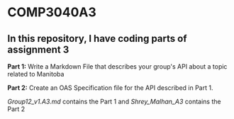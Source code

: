 # COMP3040A3

## In this repository, I have coding parts of assignment 3

**Part 1:** Write a Markdown File that describes your group's API about a topic related to Manitoba

**Part 2:** Create an OAS Specification file for the API described in Part 1.


*Group12_v1.A3.md* contains the Part 1 and *Shrey_Malhan_A3* contains the Part 2
